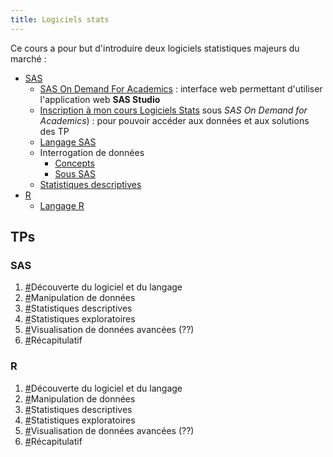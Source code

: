 ```yaml
---
title: Logiciels stats
---
```


Ce cours a pour but d'introduire deux logiciels statistiques majeurs du marché :

- [SAS](http://www.sas.com)
    - [SAS On Demand For Academics](https://odamid.oda.sas.com/) : interface web permettant d'utiliser l'application web **SAS Studio**
    - [Inscription à mon cours Logiciels Stats](https://odamid.oda.sas.com/SASODAControlCenter/enroll.html?enroll=5987151c-9317-479b-889e-9e696608d9cb) sous *SAS On Demand for Academics*) : pour pouvoir accéder aux données et aux solutions des TP	
    - [Langage SAS](slides/langage-sas.html)
    - Interrogation de données
        - [Concepts](slides/interrogation-concepts.html)
        - [Sous SAS](slides/interrogation-sas.html)
    - [Statistiques descriptives](slides/stats-desc-sas.html)
- [R](http://www.r-project.org)
    - [Langage R](slides/langage-r.html)

## TPs

### SAS

1. [#](logiciels-stats-sas-tp1.html)Découverte du logiciel et du langage
2. [#](logiciels-stats-sas-tp2.html)Manipulation de données
3. [#](logiciels-stats-sas-tp3.html)Statistiques descriptives
4. [#]()Statistiques exploratoires
5. [#]()Visualisation de données avancées (??)
6. [#]()Récapitulatif

### R

1. [#]()Découverte du logiciel et du langage
2. [#]()Manipulation de données
3. [#]()Statistiques descriptives
4. [#]()Statistiques exploratoires
5. [#]()Visualisation de données avancées (??)
6. [#]()Récapitulatif

